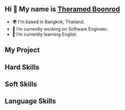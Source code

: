 ## Hi 👋 My name is [Theramed Boonrod](https://github.com/icetrm)

- 🌍 I'm based in Bangkok, Thailand.
- 🔭 I’m currently working on Software Engineer.
- 🌱 I’m currently learning Englist.

## My Project

## Hard Skills

## Soft Skills

## Language Skills
<!--
**icetrm/icetrm** is a ✨ _special_ ✨ repository because its `README.md` (this file) appears on your GitHub profile.

Here are some ideas to get you started:


- 👯 I’m looking to collaborate on ...
- 🤔 I’m looking for help with ...
- 💬 Ask me about ...
- 📫 How to reach me: ...
- 😄 Pronouns: ...
- ⚡ Fun fact: ...
-->

